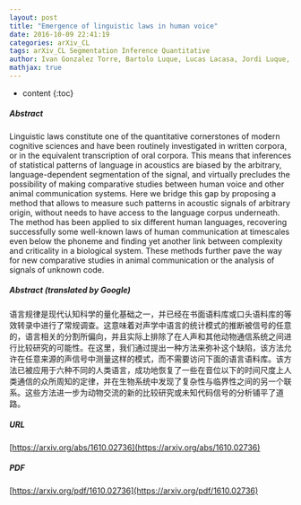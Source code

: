 ```yaml
---
layout: post
title: "Emergence of linguistic laws in human voice"
date: 2016-10-09 22:41:19
categories: arXiv_CL
tags: arXiv_CL Segmentation Inference Quantitative
author: Ivan Gonzalez Torre, Bartolo Luque, Lucas Lacasa, Jordi Luque, Antoni Hernandez-Fernandez
mathjax: true
---
```


* content
{:toc}

##### Abstract
Linguistic laws constitute one of the quantitative cornerstones of modern cognitive sciences and have been routinely investigated in written corpora, or in the equivalent transcription of oral corpora. This means that inferences of statistical patterns of language in acoustics are biased by the arbitrary, language-dependent segmentation of the signal, and virtually precludes the possibility of making comparative studies between human voice and other animal communication systems. Here we bridge this gap by proposing a method that allows to measure such patterns in acoustic signals of arbitrary origin, without needs to have access to the language corpus underneath. The method has been applied to six different human languages, recovering successfully some well-known laws of human communication at timescales even below the phoneme and finding yet another link between complexity and criticality in a biological system. These methods further pave the way for new comparative studies in animal communication or the analysis of signals of unknown code.

##### Abstract (translated by Google)
语言规律是现代认知科学的量化基础之一，并已经在书面语料库或口头语料库的等效转录中进行了常规调查。这意味着对声学中语言的统计模式的推断被信号的任意的，语言相关的分割所偏向，并且实际上排除了在人声和其他动物通信系统之间进行比较研究的可能性。在这里，我们通过提出一种方法来弥补这个缺陷，该方法允许在任意来源的声信号中测量这样的模式，而不需要访问下面的语言语料库。该方法已被应用于六种不同的人类语言，成功地恢复了一些在音位以下的时间尺度上人类通信的众所周知的定律，并在生物系统中发现了复杂性与临界性之间的另一个联系。这些方法进一步为动物交流的新的比较研究或未知代码信号的分析铺平了道路。

##### URL
[https://arxiv.org/abs/1610.02736](https://arxiv.org/abs/1610.02736)

##### PDF
[https://arxiv.org/pdf/1610.02736](https://arxiv.org/pdf/1610.02736)

